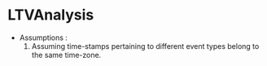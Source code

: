 # LTVAnalysis

- Assumptions : 
	1. Assuming time-stamps pertaining to different event types belong to the same time-zone. 